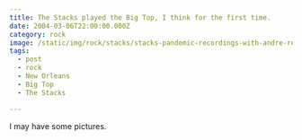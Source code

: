 ```yaml
---
title: The Stacks played the Big Top, I think for the first time.
date: 2004-03-06T22:00:00.000Z
category: rock
image: /static/img/rock/stacks/stacks-pandemic-recordings-with-andre-red.jpg
tags:
  - post
  - rock
  - New Orleans
  - Big Top
  - The Stacks

---
```


I may have some pictures.